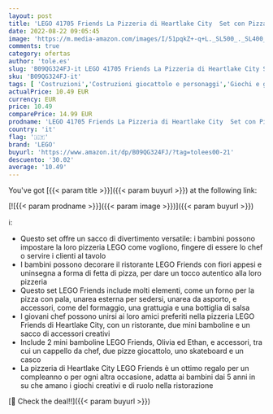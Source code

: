 ```yaml
---
layout: post
title: 'LEGO 41705 Friends La Pizzeria di Heartlake City  Set con Pizza e Cibo Giocattolo  con Mini Bamboline di Olivia ed Ethan  Giochi per Bambini dai 5 Anni'
date: 2022-08-22 09:05:45
image: 'https://m.media-amazon.com/images/I/51pqkZ+-q+L._SL500_._SL400_.jpg'
comments: true
category: ofertas
author: 'tole.es'
slug: 'B09QG324FJ-it LEGO 41705 Friends La Pizzeria di Heartlake City Set con...'
sku: 'B09QG324FJ-it'
tags: [ 'Costruzioni','Costruzioni giocattolo e personaggi','Giochi e giocattoli','lego','🇮🇹', ]
actualPrice: 10.49 EUR
currency: EUR
price: 10.49
comparePrice: 14.99 EUR
prodname: 'LEGO 41705 Friends La Pizzeria di Heartlake City  Set con Pizza e Cibo Giocattolo  con Mini Bamboline di Olivia ed Ethan  Giochi per Bambini dai 5 Anni'
country: 'it'
flag: '🇮🇹'
brand: 'LEGO'
buyurl: 'https://www.amazon.it/dp/B09QG324FJ/?tag=tolees00-21'
descuento: '30.02'
average: '10.49'
---
```


You've got [{{< param title >}}]({{< param buyurl >}}) at the following link:

[![{{< param prodname >}}]({{< param image >}})]({{< param buyurl >}})

ℹ️:

- Questo set offre un sacco di divertimento versatile: i bambini possono impostare la loro pizzeria LEGO come vogliono, fingere di essere lo chef o servire i clienti al tavolo
- I bambini possono decorare il ristorante LEGO Friends con fiori appesi e uninsegna a forma di fetta di pizza, per dare un tocco autentico alla loro pizzeria
- Questo set LEGO Friends include molti elementi, come un forno per la pizza con pala, unarea esterna per sedersi, unarea da asporto, e accessori, come del formaggio, una grattugia e una bottiglia di salsa
- I giovani chef possono unirsi ai loro amici preferiti nella pizzeria LEGO Friends di Heartlake City, con un ristorante, due mini bamboline e un sacco di accessori creativi
- Include 2 mini bamboline LEGO Friends, Olivia ed Ethan, e accessori, tra cui un cappello da chef, due pizze giocattolo, uno skateboard e un casco
- La pizzeria di Heartlake City LEGO Friends è un ottimo regalo per un compleanno o per ogni altra occasione, adatta ai bambini dai 5 anni in su che amano i giochi creativi e di ruolo nella ristorazione

[🛒 Check the deal!!]({{< param buyurl >}})
